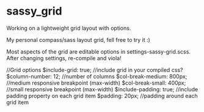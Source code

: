 # sassy_grid
Working on a lightweight grid layout with options.

My personal compass/sass layout grid, fell free to try it :)

Most aspects of the grid are editable options in settings-sassy-grid.scss.
After changing settings, re-compile and viola!

//Grid options
$include-grid: true;                //include grid in your compiled css?
$column-number: 12;                 //number of columns
$col-break-medium: 800px;           //medium responsive breakpoint (max-width)
$col-break-small: 400px;            //small responsive breakpoint (max-width)
$include-padding: true;             //include padding property on each grid item
$padding: 20px;                     //padding around each grid item
